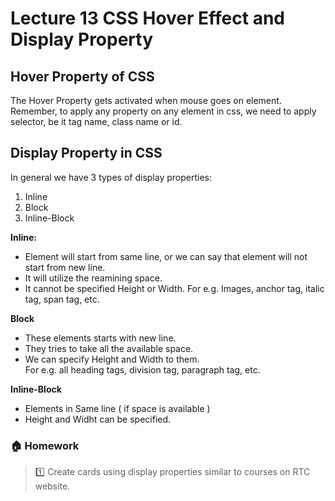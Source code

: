 # Lecture 13 CSS Hover Effect and Display Property 

## Hover Property of CSS

The Hover Property gets activated when mouse goes on element. 
Remember, to apply any property on any element in css, we need to apply selector, be it tag name, class name or id.

## Display Property in CSS

In general we have 3 types of display properties:
1. Inline
2. Block
3. Inline-Block

**Inline:** 

* Element will start from same line, or we can say that element will not start from new line. 
* It will utilize the reamining space. 
* It cannot be specified Height or Width. 
For e.g. Images, anchor tag, italic tag, span tag, etc.

**Block**

* These elements starts with new line. 
* They tries to take all the available space.
* We can specify Height and Width to them.   
For e.g. all heading tags, division tag, paragraph tag, etc. 

**Inline-Block**

* Elements in Same line ( if space is available )
* Height and Widht can be specified. 

### 🏠 Homework 

>1️⃣ Create cards using display properties similar to courses on RTC website. 
